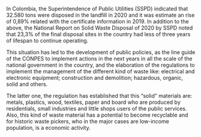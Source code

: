 In Colombia, the Superintendence of Public Utilities (SSPD) indicated  that 32.580 tons were disposed in the landfill in 2020  and it was estimate an rise of 0,89% related with the certificate information in 2019. In addition to the above, the National Report on Solid Waste Disposal of 2020 by SSPD noted that 23,3% of the final disposal sites in the country had less of three years of lifespan to continue operating. 

This situation has led to the development of public policies, as the line guide of the CONPES to implement actions in the next years in all the scale of the national government in the country, and the elaboration of the regulations to implement the management of the different kind of waste like: electrical and electronic equipment; construction and demolition;  hazardous, organic, solid and others. 

The latter one, the regulation has established that this “solid” materials are: metals, plastics, wood, textiles, paper and board who are produced by residentials, small industries and little shops users of the public services. Also, this kind of waste material has a potential to become recyclable and for historic waste pickers, who in the major cases are low-income population, is a economic activity. 